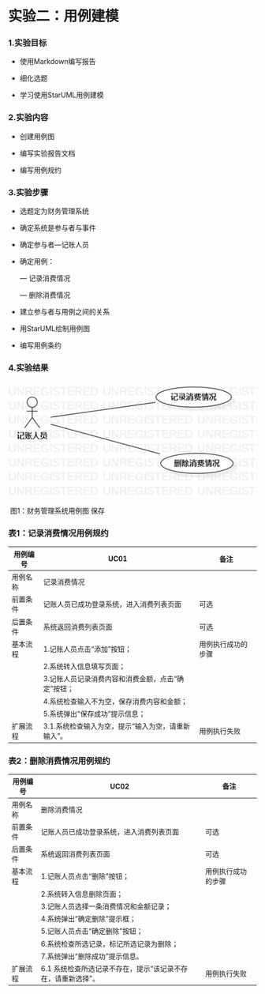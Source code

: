 # 实验二：用例建模

### 1.实验目标

- 使用Markdown编写报告

- 细化选题

- 学习使用StarUML用例建模

  

### 2.实验内容

- 创建用例图

- 编写实验报告文档

- 编写用例规约

  

### 3.实验步骤

- 选题定为财务管理系统

- 确定系统是参与者与事件

- 确定参与者—记账人员

- 确定用例：

  —  记录消费情况

  —  删除消费情况

- 建立参与者与用例之间的关系

- 用StarUML绘制用例图

- 编写用例条约

  

### 4.实验结果

![./UseCaseDiagram](UseCaseDiagram.jpg)

​                                                                图1：财务管理系统用例图
保存


### 表1：记录消费情况用例规约  

| 用例编号 | UC01                                     | 备注               |
| -------- | ---------------------------------------- | ------------------ |
| 用例名称 | 记录消费情况                             |                    |
| 前置条件 | 记账人员已成功登录系统，进入消费列表页面 | 可选               |
| 后置条件 |  系统返回消费列表页面                                       | 可选               |
| 基本流程 | 1.记账人员点击“添加”按钮；                 | 用例执行成功的步骤 |
|          | 2.系统转入信息填写页面；                 |                    |
|          | 3.记账人员记录消费内容和消费金额，点击“确定”按钮；       |                    |
|          | 4.系统检查输入不为空，保存消费内容和金额；           |                    |
|          | 5.系统弹出“保存成功”提示信息；                 |                    |
| 扩展流程 |3.1.系统检查输入为空，提示“输入为空，请重新输入”。 | 用例执行失败       |

### 表2：删除消费情况用例规约  

| 用例编号 | UC02                                     | 备注               |
| -------- | ---------------------------------------- | ------------------ |
| 用例名称 | 删除消费情况                             |                    |
| 前置条件 | 记账人员已成功登录系统，进入消费列表页面 | 可选               |
| 后置条件 | 系统返回消费列表页面                                         | 可选               |
| 基本流程 | 1.记账人员点击“删除”按钮；                 | 用例执行成功的步骤 |
|          | 2.系统转入信息删除页面；                 |                    |
|          | 3.记账人员选择一条消费情况和金额记录；       |                    |
|          | 4.系统弹出“确定删除”提示框；           |                    |
|          | 5.记账人员点击“确定删除”按钮；                 |                    |
|          | 6.系统检查所选记录，标记所选记录为删除；               |                    |
|          | 7.系统弹出“删除成功”提示信息。                 |                    |
| 扩展流程 |  6.1 系统检查所选记录不存在，提示“该记录不存在，请重新选择”。                                       | 用例执行失败       |

 



